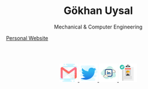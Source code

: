 <h1 align="center">Gökhan Uysal</h1>

<p align="center">Mechanical & Computer Engineering</p>


[Personal Website](https://gokhanuysal.net/)

<br>
<br>

<p align="center" >
<a href="mailto:guysal20@ku.edu.tr" target="_blank" class="col">
    <img src="./Resources/Icons/icons8-gmail-logo.svg" alt="Mail Icon" width="50px" height="50px">
</a>
<a href="https://twitter.com/DebuggerGames" target="_blank" class="col">
    <img src="./Resources/Icons/icons8-twitter.svg" alt="Twitter Icon" width="50px" height="50px">
</a>
<a href="https://www.linkedin.com/in/g%C3%B6khan-uysal-b62bb714a/" target="_blank" class="col">
    <img src="./Resources/Icons/icons8-linkedin.svg" alt="Linkedin Icon" width="50px" height="50px">
</a>
<a href="https://gokhanuysal.net/" target="_blank" class="col">
    <img src="./Resources/Icons/icons8-cv-64.png" alt="500px Icon" width="50px" height="50px">
</a>
</p>
